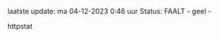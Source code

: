 laatste update: 
ma 04-12-2023  0:46   uur 
Status: FAALT - geel - 
<div class="service Y">httpstat</div>